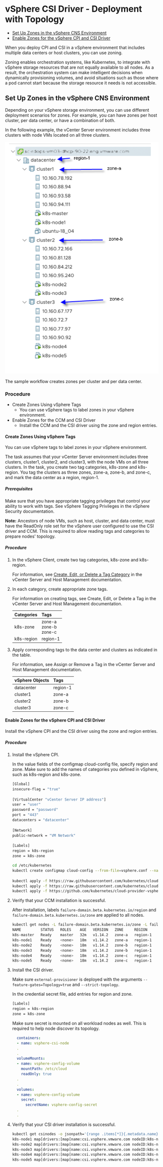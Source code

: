<!-- markdownlint-disable MD033 -->
<!-- markdownlint-disable MD024 -->
# vSphere CSI Driver - Deployment with Topology

- [Set Up Zones in the vSphere CNS Environment](#set_up_zones_in_vsphere)
- [Enable Zones for the vSphere CPI and CSI Driver](#enable_zones_for_vsphere_cpi_and_csi)

When you deploy CPI and CSI in a vSphere environment that includes multiple data centers or host clusters, you can use zoning.

Zoning enables orchestration systems, like Kubernetes, to integrate with vSphere storage resources that are not equally available to all nodes. As a result, the orchestration system can make intelligent decisions when dynamically provisioning volumes, and avoid situations such as those where a pod cannot start because the storage resource it needs is not accessible.

## Set Up Zones in the vSphere CNS Environment <a id="set_up_zones_in_vsphere"></a>

Depending on your vSphere storage environment, you can use different deployment scenarios for zones. For example, you can have zones per host cluster, per data center, or have a combination of both.

In the following example, the vCenter Server environment includes three clusters with node VMs located on all three clusters.

![REGION_AND_ZONES](https://raw.githubusercontent.com/kubernetes-sigs/vsphere-csi-driver/master/docs/images/REGION_AND_ZONES.png)

The sample workflow creates zones per cluster and per data center.

### Procedure

- Create Zones Using vSphere Tags
  - You can use vSphere tags to label zones in your vSphere environment.
- Enable Zones for the CCM and CSI Driver
  - Install the CCM and the CSI driver using the zone and region entries.
  
#### Create Zones Using vSphere Tags

You can use vSphere tags to label zones in your vSphere environment.

The task assumes that your vCenter Server environment includes three clusters, cluster1, cluster2, and cluster3, with the node VMs on all three clusters. In the task, you create two tag categories, k8s-zone and k8s-region. You tag the clusters as three zones, zone-a, zone-b, and zone-c, and mark the data center as a region, region-1.

##### Prerequisites

Make sure that you have appropriate tagging privileges that control your ability to work with tags. See vSphere Tagging Privileges in the vSphere Security documentation.

**Note:** Ancestors of node VMs, such as host, cluster, and data center, must have the ReadOnly role set for the vSphere user configured to use the CSI driver and CCM. This is required to allow reading tags and categories to prepare nodes' topology.

##### Procedure

1. In the vSphere Client, create two tag categories, k8s-zone and k8s-region.

   For information, see [Create, Edit, or Delete a Tag Category](https://docs.vmware.com/en/VMware-vSphere/7.0/com.vmware.vsphere.vcenterhost.doc/GUID-BA3D1794-28F2-43F3-BCE9-3964CB207FB6.html) in the vCenter Server and Host Management documentation.

2. In each category, create appropriate zone tags.

   For information on creating tags, see Create, Edit, or Delete a Tag in the vCenter Server and Host Management documentation.

    <table>
    <thead>
    <tr>
    <th>Categories</th>
    <th>Tags</th>
    </tr>
    </thead>
    <tbody>
    <tr>
    <td>k8s-zone</td>
    <td>zone-a<br>zone-b<br>zone-c</td>
    </tr>
    <tr>
    <td>k8s-region</td>
    <td>region-1</td>
    </tr>
    </tbody>
    </table>

3. Apply corresponding tags to the data center and clusters as indicated in the table.

   For information, see Assign or Remove a Tag in the vCenter Server and Host Management documentation.

    <table>
    <thead>
    <tr>
    <th>vSphere Objects</th>
    <th>Tags</th>
    </tr>
    </thead>
    <tbody>
    <tr>
    <td>datacenter</td>
    <td>region-1</td>
    </tr>
    <tr>
    <td>cluster1</td>
    <td>zone-a</td>
    </tr>
    <tr>
    <td>cluster2</td>
    <td>zone-b</td>
    </tr>
    <tr>
    <td>cluster3</td>
    <td>zone-c</td>
    </tr>
    </tbody>
    </table>

#### Enable Zones for the vSphere CPI and CSI Driver <a id="enable_zones_for_vsphere_cpi_and_csi"></a>

Install the vSphere CPI and the CSI driver using the zone and region entries.

##### Procedure

1. Install the vSphere CPI.

   In the value fields of the configmap cloud-config file, specify region and zone.
   Make sure to add the names of categories you defined in vSphere, such as k8s-region and k8s-zone.

   ```bash
   [Global]
   insecure-flag = "true"

   [VirtualCenter "vCenter Server IP address"]
   user = "user"
   password = "password"
   port = "443"
   datacenters = "datacenter"

   [Network]
   public-network = "VM Network"

   [Labels]
   region = k8s-region
   zone = k8s-zone
   ```

   ```bash
   cd /etc/kubernetes
   kubectl create configmap cloud-config --from-file=vsphere.conf --namespace=kube-system

   kubectl apply -f https://raw.githubusercontent.com/kubernetes/cloud-provider-vsphere/master/manifests/controller-manager/cloud-controller-manager-roles.yaml
   kubectl apply -f https://raw.githubusercontent.com/kubernetes/cloud-provider-vsphere/master/manifests/controller-manager/cloud-controller-manager-role-bindings.yaml
   kubectl apply -f https://github.com/kubernetes/cloud-provider-vsphere/raw/master/manifests/controller-manager/vsphere-cloud-controller-manager-ds.yaml
   ```

2. Verify that your CCM installation is successful.

   After installation, labels `failure-domain.beta.kubernetes.io/region` and `failure-domain.beta.kubernetes.io/zone` are applied to all nodes.

   ```bash
   kubectl get nodes -L failure-domain.beta.kubernetes.io/zone -L failure-domain.beta.kubernetes.io/region
   NAME         STATUS   ROLES    AGE   VERSION   ZONE     REGION
   k8s-master   Ready    master   32m   v1.14.2   zone-a   region-1
   k8s-node1    Ready    <none>   18m   v1.14.2   zone-a   region-1
   k8s-node2    Ready    <none>   18m   v1.14.2   zone-b   region-1
   k8s-node3    Ready    <none>   18m   v1.14.2   zone-b   region-1
   k8s-node4    Ready    <none>   18m   v1.14.2   zone-c   region-1
   k8s-node5    Ready    <none>   18m   v1.14.2   zone-c   region-1
   ```

3. Install the CSI driver.

   Make sure `external-provisioner` is deployed with the arguments `--feature-gates=Topology=true` and `--strict-topology`.

   In the credential secret file, add entries for region and zone.

   ```bash
   [Labels]
   region = k8s-region
   zone = k8s-zone
   ```

   Make sure secret is mounted on all workload nodes as well. This is required to help node discover its topology.

   ```yaml
     containers:
     - name: vsphere-csi-node
     .
     .
     volumeMounts:
     - name: vsphere-config-volume
       mountPath: /etc/cloud
       readOnly: true
     .
     .
     volumes:
     - name: vsphere-config-volume
       secret:
         secretName: vsphere-config-secret
     .
     .
     ```

4. Verify that your CSI driver installation is successful.

   ```bash
   kubectl get csinodes -o jsonpath='{range .items[*]}{.metadata.name} {.spec}{"\n"}{end}'
   k8s-node1 map[drivers:[map[name:csi.vsphere.vmware.com nodeID:k8s-node1 topologyKeys:[failure-domain.beta.kubernetes.io/region failure-domain.beta.kubernetes.io/zone]]]]
   k8s-node2 map[drivers:[map[name:csi.vsphere.vmware.com nodeID:k8s-node2 topologyKeys:[failure-domain.beta.kubernetes.io/region failure-domain.beta.kubernetes.io/zone]]]]
   k8s-node3 map[drivers:[map[name:csi.vsphere.vmware.com nodeID:k8s-node3 topologyKeys:[failure-domain.beta.kubernetes.io/region failure-domain.beta.kubernetes.io/zone]]]]
   k8s-node4 map[drivers:[map[name:csi.vsphere.vmware.com nodeID:k8s-node4 topologyKeys:[failure-domain.beta.kubernetes.io/region failure-domain.beta.kubernetes.io/zone]]]]
   k8s-node5 map[drivers:[map[name:csi.vsphere.vmware.com nodeID:k8s-node5 topologyKeys:[failure-domain.beta.kubernetes.io/region failure-domain.beta.kubernetes.io/zone]]]]
   ```
